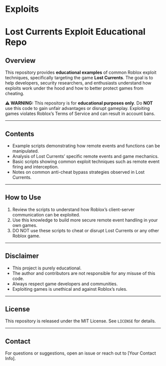 # Exploits

# Lost Currents Exploit Educational Repo

## Overview

This repository provides **educational examples** of common Roblox exploit techniques, specifically targeting the game **Lost Currents**. The goal is to help developers, security researchers, and enthusiasts understand how exploits work under the hood and how to better protect games from cheating.

**⚠️ WARNING:** This repository is for **educational purposes only**. Do **NOT** use this code to gain unfair advantages or disrupt gameplay. Exploiting games violates Roblox’s Terms of Service and can result in account bans.

---

## Contents

- Example scripts demonstrating how remote events and functions can be manipulated.
- Analysis of Lost Currents’ specific remote events and game mechanics.
- Basic scripts showing common exploit techniques such as remote event firing and interception.
- Notes on common anti-cheat bypass strategies observed in Lost Currents.

---

## How to Use

1. Review the scripts to understand how Roblox’s client-server communication can be exploited.
2. Use this knowledge to build more secure remote event handling in your own games.
3. DO NOT use these scripts to cheat or disrupt Lost Currents or any other Roblox game.

---

## Disclaimer

- This project is purely educational.
- The author and contributors are not responsible for any misuse of this code.
- Always respect game developers and communities.
- Exploiting games is unethical and against Roblox’s rules.

---

## License

This repository is released under the MIT License. See `LICENSE` for details.

---

## Contact

For questions or suggestions, open an issue or reach out to [Your Contact Info].


